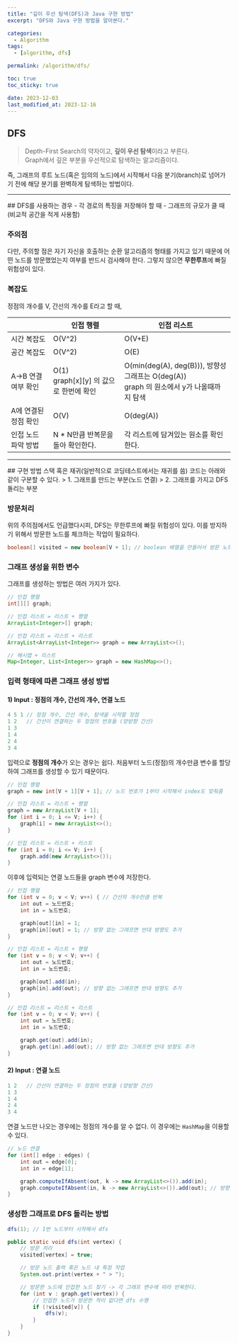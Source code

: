 ```yaml
---
title: "깊이 우선 탐색(DFS)과 Java 구현 방법"
excerpt: "DFS와 Java 구현 방법을 알아본다."

categories:
  - Algorithm
tags:
  - [algorithm, dfs]

permalink: /algorithm/dfs/

toc: true
toc_sticky: true

date: 2023-12-03
last_modified_at: 2023-12-16
---
```


## DFS 
> Depth-First Search의 약자이고, <b>깊이 우선 탐색</b>이라고 부른다.  
> Graph에서 깊은 부분을 우선적으로 탐색하는 알고리즘이다.
  
즉, 그래프의 루트 노드(혹은 임의의 노드)에서 시작해서 다음 분기(branch)로 넘어가기 전에 해당 분기를 완벽하게 탐색하는 방법이다.  
<hr>
## DFS를 사용하는 경우
- 각 경로의 특징을 저장해야 할 때
- 그래프의 규모가 클 때(비교적 공간을 적게 사용함)

### 주의점
다만, 주의할 점은 자기 자신을 호출하는 순환 알고리즘의 형태를 가지고 있기 때문에 어떤 노드를 방문했었는지 여부를 반드시 검사해야 한다. 그렇지 않으면 <b>무한루프</b>에 빠질 위험성이 있다.

### 복잡도
정점의 개수를 V, 간선의 개수를 E라고 할 때,  

| | 인접 행렬 | 인접 리스트 |  
---|---|---  
| 시간 복잡도 | O(V^2) | O(V+E) |  
| 공간 복잡도 |	O(V^2) |	O(E) |
| A->B 연결여부 확인 |	O(1) <br> graph[x][y] 의 값으로 한번에 확인 | 	O(min(deg(A), deg(B))), 방향성 그래프는 O(deg(A)) <br> graph<x> 의 원소에서 y가 나올때까지 탐색 |
| A에 연결된 정점 확인 |	O(V) |	O(deg(A)) |
| 인접 노드 파악 방법 |	N * N만큼 반복문을 돌아 확인한다. |	각 리스트에 담겨있는 원소를 확인한다. |  

<hr>
## 구현 방법
스택 혹은 재귀(일반적으로 코딩테스트에서는 재귀를 씀)  
코드는 아래와 같이 구분할 수 있다.  
> 1. 그래프를 만드는 부분(노드 연결)
> 2. 그래프를 가지고 DFS 돌리는 부분

### 방문처리
위의 주의점에서도 언급했다시피, DFS는 무한루프에 빠질 위험성이 있다. 이를 방지하기 위해서 방문한 노드를 체크하는 작업이 필요하다.  
```java
boolean[] visited = new boolean[V + 1]; // boolean 배열을 만들어서 방문 노드를 체크(true/false)한다.
```

### 그래프 생성을 위한 변수
그래프를 생성하는 방법은 여러 가지가 있다.
```java
// 인접 행렬
int[][] graph;

// 인접 리스트 = 리스트 + 행렬
ArrayList<Integer>[] graph;

// 인접 리스트 = 리스트 + 리스트
ArrayList<ArrayList<Integer>> graph = new ArrayList<>();

// 해시맵 + 리스트
Map<Integer, List<Integer>> graph = new HashMap<>();
```
  
### 입력 형태에 따른 그래프 생성 방법

#### 1) Input : 정점의 개수, 간선의 개수, 연결 노드
```java
4 5 1 // 정점 개수, 간선 개수, 탐색을 시작할 정점
1 2   // 간선이 연결하는 두 정점의 번호들 (양방향 간선)
1 3
1 4
2 4
3 4
```
입력으로 <b>정점의 개수</b>가 오는 경우는 쉽다. 처음부터 노드(정점)의 개수만큼 변수를 할당하여 그래프를 생성할 수 있기 때문이다.  
```java
// 인접 행렬
graph = new int[V + 1][V + 1]; // 노드 번호가 1부터 시작해서 index도 맞춰줌

// 인접 리스트 = 리스트 + 행렬
graph = new ArrayList[V + 1];
for (int i = 0; i <= V; i++) {
    graph[i] = new ArrayList<>();
}

// 인접 리스트 = 리스트 + 리스트
for (int i = 0; i <= V; i++) {
    graph.add(new ArrayList<>());
}
```
이후에 입력되는 연결 노드들을 graph 변수에 저장한다.
```java
// 인접 행렬
for (int v = 0; v < V; v++) { // 간선의 개수만큼 반복
    int out = 노드번호;
    int in = 노드번호;

    graph[out][in] = 1;
    graph[in][out] = 1; // 방향 없는 그래프면 반대 방향도 추가
}

// 인접 리스트 = 리스트 + 행렬
for (int v = 0; v < V; v++) { 
    int out = 노드번호;
    int in = 노드번호;

    graph[out].add(in);
    graph[in].add(out); // 방향 없는 그래프면 반대 방향도 추가
}

// 인접 리스트 = 리스트 + 리스트
for (int v = 0; v < V; v++) { 
    int out = 노드번호;
    int in = 노드번호;

    graph.get(out).add(in);
    graph.get(in).add(out); // 방향 없는 그래프면 반대 방향도 추가
}
```

#### 2) Input : 연결 노드
```java
1 2   // 간선이 연결하는 두 정점의 번호들 (양방향 간선)
1 3
1 4
2 4
3 4
```
연결 노드만 나오는 경우에는 정점의 개수를 알 수 없다. 이 경우에는 `HashMap`을 이용할 수 있다.  
```java
// 노드 연결
for (int[] edge : edges) {
    int out = edge[0];
    int in = edge[1];

    graph.computeIfAbsent(out, k -> new ArrayList<>()).add(in);
    graph.computeIfAbsent(in, k -> new ArrayList<>()).add(out); // 방향 없는 그래프면 반대 방향도 추가
}
```

### 생성한 그래프로 DFS 돌리는 방법
```java
dfs(1); // 1번 노드부터 시작해서 dfs

public static void dfs(int vertex) {
    // 방문 처리
    visited[vertex] = true;

    // 방문 노드 출력 혹은 노드 내 특정 작업
    System.out.print(vertex + " > ");

    // 방문한 노드에 인접한 노드 찾기 -> 각 그래프 변수에 따라 반복한다.
    for (int v : graph.get(vertex)) {
        // 인접한 노드가 방문한 적이 없다면 dfs 수행
        if (!visited[v]) {
            dfs(v);
        }
    }
}
```